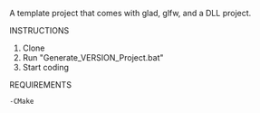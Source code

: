A template project that comes with glad, glfw, and a DLL project.


INSTRUCTIONS
1. Clone
2. Run "Generate_VERSION_Project.bat"
3. Start coding


REQUIREMENTS

	-CMake